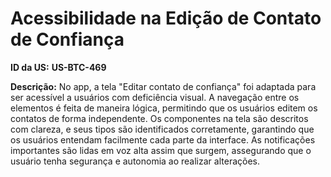 # Acessibilidade na Edição de Contato de Confiança

**ID da US:** **US-BTC-469**

**Descrição:** No app, a tela "Editar contato de confiança" foi adaptada para ser acessível a usuários com deficiência visual. A navegação entre os elementos é feita de maneira lógica, permitindo que os usuários editem os contatos de forma independente. Os componentes na tela são descritos com clareza, e seus tipos são identificados corretamente, garantindo que os usuários entendam facilmente cada parte da interface. As notificações importantes são lidas em voz alta assim que surgem, assegurando que o usuário tenha segurança e autonomia ao realizar alterações.